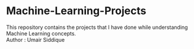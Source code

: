 # Machine-Learning-Projects
This repository contains the projects that I have done while understanding Machine Learning concepts.
<br>
Author : Umair Siddique
